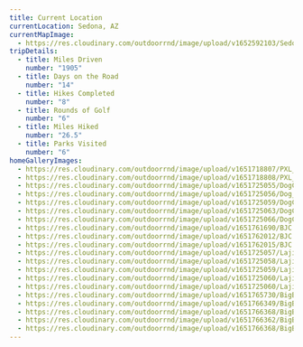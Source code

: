 ```yaml
---
title: Current Location
currentLocation: Sedona, AZ
currentMapImage:
  - https://res.cloudinary.com/outdoorrnd/image/upload/v1652592103/Sedona.1_m5mnx0.jpg
tripDetails:
  - title: Miles Driven
    number: "1905"
  - title: Days on the Road
    number: "14"
  - title: Hikes Completed
    number: "8"
  - title: Rounds of Golf
    number: "6"
  - title: Miles Hiked
    number: "26.5"
  - title: Parks Visited
    number: "6"
homeGalleryImages:
  - https://res.cloudinary.com/outdoorrnd/image/upload/v1651718807/PXL_20220503_000150338.MP_exiecc.jpg
  - https://res.cloudinary.com/outdoorrnd/image/upload/v1651718808/PXL_20220503_002419545_vsricw.jpg
  - https://res.cloudinary.com/outdoorrnd/image/upload/v1651725055/DogCanyon.1_bwvinn.jpg
  - https://res.cloudinary.com/outdoorrnd/image/upload/v1651725056/Dog_Canyon.4_lxzusb.jpg
  - https://res.cloudinary.com/outdoorrnd/image/upload/v1651725059/DogCanyon.2_bv5pmf.jpg
  - https://res.cloudinary.com/outdoorrnd/image/upload/v1651725063/DogCanyon.3_axqtr0.jpg
  - https://res.cloudinary.com/outdoorrnd/image/upload/v1651725066/DogCanyon.5_ujmexa.jpg
  - https://res.cloudinary.com/outdoorrnd/image/upload/v1651761690/BJC.1_ixmt60.jpg
  - https://res.cloudinary.com/outdoorrnd/image/upload/v1651762012/BJC.5_tjfqty.jpg
  - https://res.cloudinary.com/outdoorrnd/image/upload/v1651762015/BJC.2_kr253b.jpg
  - https://res.cloudinary.com/outdoorrnd/image/upload/v1651725057/Lajitas.4_cx4wks.jpg
  - https://res.cloudinary.com/outdoorrnd/image/upload/v1651725058/Lajitas.3_ql3bly.jpg
  - https://res.cloudinary.com/outdoorrnd/image/upload/v1651725059/Lajitas.2_fdrv65.jpg
  - https://res.cloudinary.com/outdoorrnd/image/upload/v1651725060/Lajitas.1_issr2i.jpg
  - https://res.cloudinary.com/outdoorrnd/image/upload/v1651725060/Lajitas.5_ipzzmf.jpg
  - https://res.cloudinary.com/outdoorrnd/image/upload/v1651765730/BigBend.1_tnoeo7.jpg
  - https://res.cloudinary.com/outdoorrnd/image/upload/v1651766349/BigBend.6_lxk6df.jpg
  - https://res.cloudinary.com/outdoorrnd/image/upload/v1651766368/BigBend.3_c1c8qb.jpg
  - https://res.cloudinary.com/outdoorrnd/image/upload/v1651766362/BigBend.2_eyb5qw.jpg
  - https://res.cloudinary.com/outdoorrnd/image/upload/v1651766368/BigBend.4_cgbbvb.jpg
---
```

